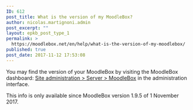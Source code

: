 ```yaml
---
ID: 612
post_title: What is the version of my MoodleBox?
author: nicolas.martignoni.admin
post_excerpt: ""
layout: epkb_post_type_1
permalink: >
  https://moodlebox.net/en/help/what-is-the-version-of-my-moodlebox/
published: true
post_date: 2017-11-12 17:53:08
---
```

You may find the version of your MoodleBox by visiting the MoodleBox dashboard: <a href="http://moodlebox.home/admin/tool/moodlebox/index.php" target="_blank" rel="noopener">Site administration &gt; Server &gt; MoodleBox</a> in the administration interface.

This info is only available since MoodleBox version 1.9.5 of 1 November 2017.